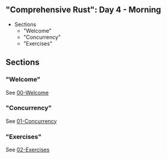 ## "Comprehensive Rust": Day 4 - Morning

<!-- MarkdownTOC -->

- Sections
    - "Welcome"
    - "Concurrency"
    - "Exercises"

<!-- /MarkdownTOC -->

## Sections

### "Welcome"

See [00-Welcome](./00-Welcome/)

### "Concurrency"

See [01-Concurrency](./01-Concurrency/)

### "Exercises"

See [02-Exercises](./02-Exercises/)
